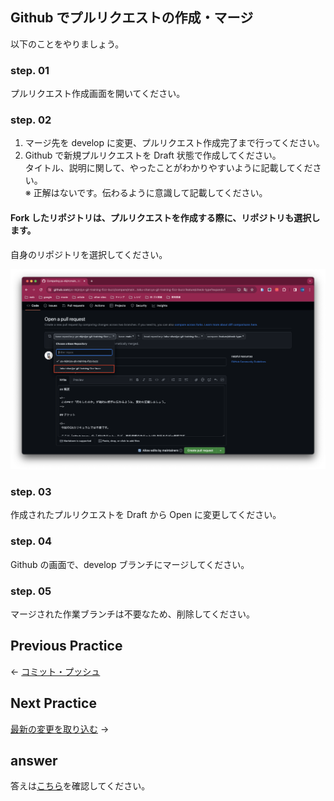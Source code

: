 ## Github でプルリクエストの作成・マージ

以下のことをやりましょう。

### step. 01
プルリクエスト作成画面を開いてください。

### step. 02
1. マージ先を develop に変更、プルリクエスト作成完了まで行ってください。  
2. Github で新規プルリクエストを Draft 状態で作成してください。  
タイトル、説明に関して、やったことがわかりやすいように記載してください。  
※ 正解はないです。伝わるように意識して記載してください。

#### Fork したリポジトリは、プルリクエストを作成する際に、リポジトリも選択します。
自身のリポジトリを選択してください。

![リポジトリを変更](/public/images/workbook/step03/practice/image-01.png)

### step. 03
作成されたプルリクエストを Draft から Open に変更してください。

### step. 04
Github の画面で、develop ブランチにマージしてください。

### step. 05
マージされた作業ブランチは不要なため、削除してください。

## Previous Practice

← [コミット・プッシュ](/public/docs/Workbook/practice/step02/index.md)

## Next Practice

[最新の変更を取り込む](/public/docs/Workbook/practice/step04/index.md) →

## answer

答えは[こちら](/public/docs/training/answer/step03/index.md)を確認してください。

